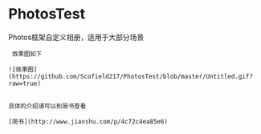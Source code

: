 # PhotosTest
Photos框架自定义相册，适用于大部分场景
           
     效果图如下
        
    ![效果图](https://github.com/Scofield217/PhotosTest/blob/master/Untitled.gif?raw=true)

   
    具体的介绍请可以到简书查看 
    
    [简书](http://www.jianshu.com/p/4c72c4ea85e6)
